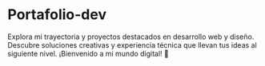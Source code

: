 # Portafolio-dev
Explora mi trayectoria y proyectos destacados en desarrollo web y diseño. Descubre soluciones creativas y experiencia técnica que llevan tus ideas al siguiente nivel. ¡Bienvenido a mi mundo digital! 🚀
